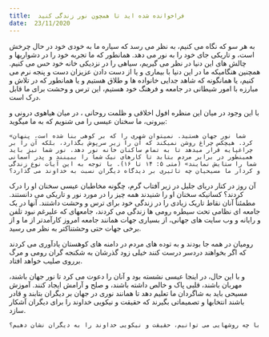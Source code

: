 ```yaml
---
title:  فراخوانده شده اید تا همچون نور زندگی کنید
date:  23/11/2020
---
```


به هر سو که نگاه می کنیم، به نظر می رسد که سیاره ما به خودی خود در حال چرخش است، و تاریکی جای خود را به نور می دهد. همانطور که ما تجربه خود را در دشواریها و چالش های این دنیا در نظر می گیریم، سیاهی را در نزدیکی خانه خود حس می کنیم. همچنین هنگامیکه ما در این دنیا با بیماری و یا از دست دادن عزیزان دست و پنجه نرم می کنیم، یا همانگونه که شاهد جدایی خانواده ها و طلاق هستیم و یا همانطور که در تلاش و مبارزه با امور شیطانی در جامعه و فرهنگ خود هستیم، این ترس و وحشت برای ما قابل درک است.

با این وجود در میان این منظره افول اخلاقی و ظلمت روحانی ، در میان هیاهوی درونی و بیرونی، ما سخنان عیسی را می شنویم که به ما میگوید:

`«شما نور جهان هستید. نمیتوان شهری را كه بر كوهی بنا شده است، پنهان كرد. هیچکس چراغ روشن نمیکند كه آن را زیر سرپوش بگذارد، بلكه آن را بر چراغپایه قرار میدهد تا به تمام ساكنان خانه نور دهد. نور شما نیز باید همینطور در برابر مردم بتابد تا كارهای نیک شما را ببینند و پدر آسمانی شما را ستایش نمایند» (متی ۵: ۱۴ تا ۱۶). با توجه به این آیات نوع زندگی و کردار ما مسیحیان چه تاثیری بر دیدگاه دیگران نسبت به خداوند می گذارد؟`

آن روز در کنار دریای جلیل در زیر آفتاب گرم، چگونه مخاطبان عیسی سخنان او را درک کردند؟ کسانیکه سخنان او را شنیدند همه چیز را در مورد نور و تاریکی می دانستند. مطمئناً آنان نقاط تاریک زیادی را در زندگی خود برای ترس و وحشت داشتند. آنها در یک جامعه ای نظامی تحت سیطره رومی ها زندگی می کردند، جامعهای که علیرغم نبود تلفن و رایانه و وب سایت های جهانی، از بسیاری جهات همانند جامعه امروز کارآمدتر از ما و از برخی جهات حتی وحشتناکتر به نظر می رسید.

رومیان در همه جا بودند و به توده های مردم در دامنه های کوهستان یادآوری می کردند که اگر بخواهند دردسر درست کنند خیلی زود گذرشان به شکنجه گران رومی و مرگ برروی صلیب خواهد افتاد.

و با این حال، در اینجا عیسی نشسته بود و آنان را دعوت می کرد تا نور جهان باشند، مهربان باشند، قلبی پاک و خالص داشته باشند، و صلح و آرامش ایجاد کنند. آموزش مسیحی باید به شاگردان ما تعلیم دهد تا همانند نوری در جهان بر دیگران بتابند و قادر باشند انتخابها و تصمیماتی بگیرند که حقیقت و نیکویی خداوند را برای دیگران آشکار سازد.

`با چه روشهایی می توانیم، حقیقت و نیکویی خداوند را به دیگران نشان دهیم؟`